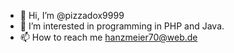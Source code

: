 - 👋 Hi, I’m @pizzadox9999
- 👀 I’m interested in programming in PHP and Java.
- 📫 How to reach me hanzmeier70@web.de

<!---
pizzadox9999/pizzadox9999 is a ✨ special ✨ repository because its `README.md` (this file) appears on your GitHub profile.
You can click the Preview link to take a look at your changes.
--->
